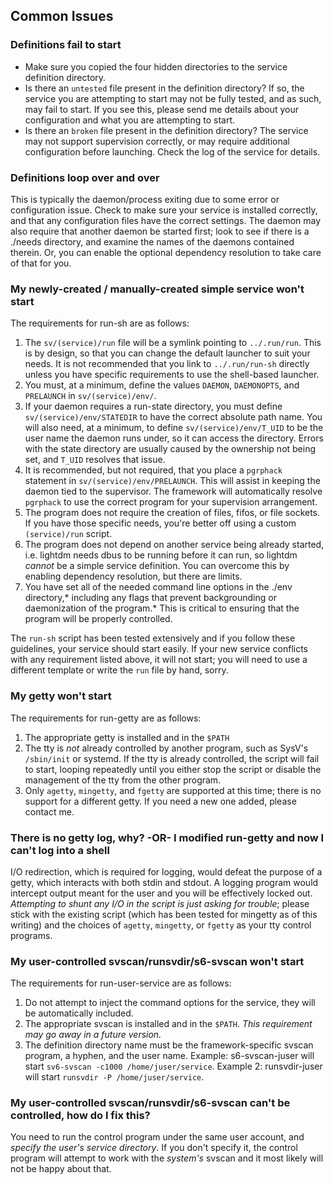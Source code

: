 ## Common Issues

### Definitions fail to start
* Make sure you copied the four hidden directories to the service definition directory.
* Is there an `untested` file present in the definition directory?  If so, the service you are attempting to start may not be fully tested, and as such, may fail to start.  If you see this, please send me details about your configuration and what you are attempting to start.
* Is there an `broken` file present in the definition directory?  The service may not support supervision correctly, or may require additional configuration before launching.  Check the log of the service for details.

### Definitions loop over and over
This is typically the daemon/process exiting due to some error or configuration issue.  Check to make sure your service is installed correctly, and that any configuration files have the correct settings.  The daemon may also require that another daemon be started first; look to see if there is a ./needs directory, and examine the names of the daemons contained therein.  Or, you can enable the optional dependency resolution to take care of that for you.

### My newly-created / manually-created simple service won't start
The requirements for run-sh are as follows:

1. The `sv/(service)/run` file will be a symlink pointing to `../.run/run`.  This is by design, so that you can change the default launcher to suit your needs.  It is not recommended that you link to `../.run/run-sh` directly unless you have specific requirements to use the shell-based launcher.
1. You must, at a minimum, define the values `DAEMON`, `DAEMONOPTS`, and `PRELAUNCH` in `sv/(service)/env/`.
1. If your daemon requires a run-state directory, you must define `sv/(service)/env/STATEDIR` to have the correct absolute path name.  You will also need, at a minimum, to define `sv/(service)/env/T_UID` to be the user name the daemon runs under, so it can access the directory.  Errors with the state directory are usually caused by the ownership not being set, and `T_UID` resolves that issue.
1. It is recommended, but not required, that you place a `pgrphack` statement in `sv/(service)/env/PRELAUNCH`.  This will assist in keeping the daemon tied to the supervisor.  The framework will automatically resolve `pgrphack` to use the correct program for your supervision arrangement.
1. The program does not require the creation of files, fifos, or file sockets.  If you have those specific needs, you're better off using a custom `(service)/run` script.
1. The program does not depend on another service being already started, i.e. lightdm needs dbus to be running before it can run, so lightdm *cannot* be a simple service definition.  You can overcome this by enabling dependency resolution, but there are limits.
1. You have set all of the needed command line options in the ./env directory,* including any flags that prevent backgrounding or daemonization of the program.*  This is critical to ensuring that the program will be properly controlled.

The `run-sh` script has been tested extensively and if you follow these guidelines, your service should start easily.  If your new service conflicts with any requirement listed above, it will not start; you will need to use a different template or write the `run` file by hand, sorry.

### My getty won't start
The requirements for run-getty are as follows:

1. The appropriate getty is installed and in the `$PATH`
1. The tty is *not* already controlled by another program, such as SysV's `/sbin/init` or systemd.  If the tty is already controlled, the script will fail to start, looping repeatedly until you either stop the script or disable the management of the tty from the other program.
1. Only `agetty`, `mingetty`, and `fgetty` are supported at this time; there is no support for a different getty.  If you need a new one added, please contact me.

### There is no getty log, why? -OR- I modified run-getty and now I can't log into a shell
I/O redirection, which is required for logging, would defeat the purpose of a getty, which interacts with both stdin and stdout.  A logging program would intercept output meant for the user and you will be effectively locked out.  *Attempting to shunt any I/O in the script is just asking for trouble*; please stick with the existing script (which has been tested for mingetty as of this writing) and the choices of `agetty`, `mingetty`, or `fgetty` as your tty control programs.

### My user-controlled svscan/runsvdir/s6-svscan won't start
The requirements for run-user-service are as follows:

1. Do not attempt to inject the command options for the service, they will be automatically included.
1. The appropriate svscan is installed and in the `$PATH`.  *This requirement may go away in a future version.*
1. The definition directory name must be the framework-specific svscan program, a hyphen, and the user name.  Example: s6-svscan-juser will start `sv6-svscan -c1000 /home/juser/service`.  Example 2: runsvdir-juser will start `runsvdir -P /home/juser/service`.

### My user-controlled svscan/runsvdir/s6-svscan can't be controlled, how do I fix this?
You need to run the control program under the same user account, and *specify the user's service directory*.  If you don't specify it, the control program will attempt to work with the *system's* svscan and it most likely will not be happy about that.
